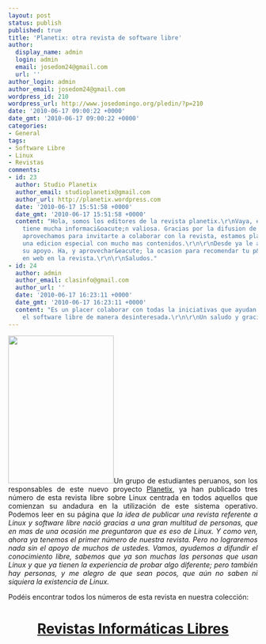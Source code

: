 ```yaml
---
layout: post
status: publish
published: true
title: 'Planetix: otra revista de software libre'
author:
  display_name: admin
  login: admin
  email: josedom24@gmail.com
  url: ''
author_login: admin
author_email: josedom24@gmail.com
wordpress_id: 210
wordpress_url: http://www.josedomingo.org/pledin/?p=210
date: '2010-06-17 09:00:22 +0000'
date_gmt: '2010-06-17 09:00:22 +0000'
categories:
- General
tags:
- Software Libre
- Linux
- Revistas
comments:
- id: 23
  author: Studio Planetix
  author_email: studioplanetix@gmail.com
  author_url: http://planetix.wordpress.com
  date: '2010-06-17 15:51:58 +0000'
  date_gmt: '2010-06-17 15:51:58 +0000'
  content: "Hola, somos los editores de la revista planetix.\r\nVaya, esta p&aacute;gina
    tiene mucha informaci&oacute;n valiosa. Gracias por la difusion de nuestra revista,
    aprovechamos para invitarte a colaborar con la revista, estamos planeando liberar
    una edicion especial con mucho mas contenidos.\r\n\r\nDesde ya le agradecemos
    su apoyo. Ha, y aprovechar&eacute; la ocasion para recomendar tu p&aacute;gina
    en web en la revista.\r\n\r\nSaludos."
- id: 24
  author: admin
  author_email: clasinfo@gmail.com
  author_url: ''
  date: '2010-06-17 16:23:11 +0000'
  date_gmt: '2010-06-17 16:23:11 +0000'
  content: "Es un placer colaborar con todas la iniciativas que ayudan a difundir
    el software libre de manera desinteresada.\r\n\r\nUn saludo y gracias."
---
```

<p style="text-align: justify;"><a href="http://www.josedomingo.org/pledin/wp-content/uploads/2010/06/3.jpg"><img class="alignleft size-full wp-image-211" title="3" src="http://www.josedomingo.org/pledin/wp-content/uploads/2010/06/3.jpg" alt="" width="213" height="299" /></a>Un grupo de estudiantes peruanos, son los responsables de este nuevo proyecto <a href="http://planetix.wordpress.com">Planetix</a>, ya han publicado tres n&uacute;mero de esta revista libre sobre Linux centrada en todos aquellos que comienzan su andadura en la utilizaci&oacute;n de este sistema operativo. Podemos leer en su p&aacute;gina <em>que la idea de publicar una revista referente a Linux y software libre naci&oacute;  gracias a una gran multitud de personas, que en mas de una ocasi&oacute;n me  preguntaron que es eso de Linux. Y como ven, ahora ya tenemos el primer  n&uacute;mero de nuestra revista. Pero no lograremos nada sin el apoyo de  muchos de ustedes. Vamos, ayudemos a difundir el conocimiento libre, sabemos que ya son muchas las personas que usan Linux y que ya tienen la  experiencia de probar algo diferente; pero tambi&eacute;n  hay  personas, y me  alegro de que sean pocos,  que a&uacute;n no saben ni siquiera la existencia  de Linux.</em></p>
<p style="text-align: justify;">Pod&eacute;is encontrar todos los n&uacute;meros de esta revista en nuestra colecci&oacute;n:</p>
<h1 style="text-align: center;"><a href="http://www.josedomingo.org/revistas">Revistas Inform&aacute;ticas  Libres</a></h1>
<p style="text-align: justify;">
<p style="text-align: justify;">
